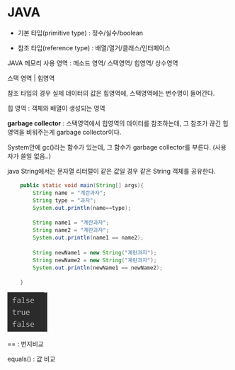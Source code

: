 # JAVA

- 기본 타입(primitive type) : 정수/실수/boolean

- 참조 타입(reference type) : 배열/열거/클래스/인터페이스



JAVA 메모리 사용 영역 : 메소드 영역/ 스택영역/ 힙영역/ 상수영역

스택 영역 | 힙영역

참조 타입의 경우 실제 데이터의 값은 힙영역에, 스택영역에는 변수명이 들어간다.

힙 영역 : 객체와 배열이 생성되는 영역

**garbage collector** : 스택영역에서 힙영역의 데이터를 참조하는데, 그 참조가 끊긴 힙영역을 비워주는게 garbage collector이다.

System안에 gc()라는 함수가 있는데, 그 함수가 garbage collector를 부른다. (사용자가 쓸일 없음..)



java String에서는 문자열 리터럴이 같은 값일 경우 같은 String 객체를 공유한다.

```java
    public static void main(String[] args){
        String name = "계란과자";
        String type = "과자";
        System.out.println(name==type);

        String name1 = "계란과자";
        String name2 = "계란과자";
        System.out.println(name1 == name2);

        String newName1 = new String("계란과자");
        String newName2 = new String("계란과자");
        System.out.println(newName1 == newName2);

    }
```

![](./pic/string.png)

== : 번지비교

equals() : 값 비교

